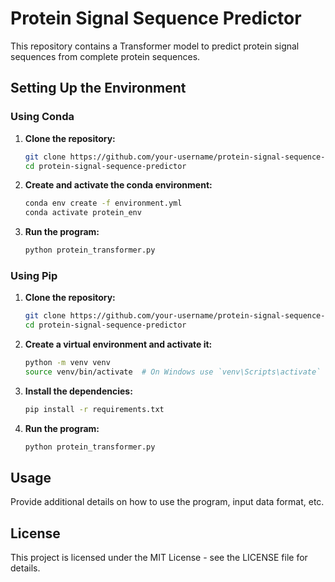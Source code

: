 # Protein Signal Sequence Predictor

This repository contains a Transformer model to predict protein signal sequences from complete protein sequences.

## Setting Up the Environment

### Using Conda

1. **Clone the repository:**

    ```bash
    git clone https://github.com/your-username/protein-signal-sequence-predictor.git
    cd protein-signal-sequence-predictor
    ```

2. **Create and activate the conda environment:**

    ```bash
    conda env create -f environment.yml
    conda activate protein_env
    ```

3. **Run the program:**

    ```bash
    python protein_transformer.py
    ```

### Using Pip

1. **Clone the repository:**

    ```bash
    git clone https://github.com/your-username/protein-signal-sequence-predictor.git
    cd protein-signal-sequence-predictor
    ```

2. **Create a virtual environment and activate it:**

    ```bash
    python -m venv venv
    source venv/bin/activate  # On Windows use `venv\Scripts\activate`
    ```

3. **Install the dependencies:**

    ```bash
    pip install -r requirements.txt
    ```

4. **Run the program:**

    ```bash
    python protein_transformer.py
    ```

## Usage

Provide additional details on how to use the program, input data format, etc.

## License

This project is licensed under the MIT License - see the LICENSE file for details.
